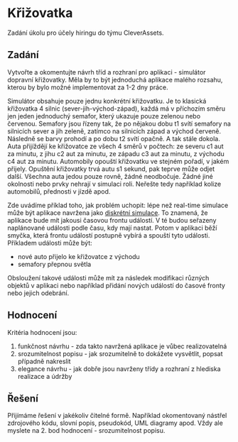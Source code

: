 # Křižovatka #
Zadání úkolu pro účely hiringu do týmu CleverAssets.

## Zadání ##
Vytvořte a okomentujte návrh tříd a rozhraní pro aplikaci - simulátor dopravní křižovatky. 
Měla by to být jednoduchá aplikace malého rozsahu, kterou by bylo možné implementovat za 1-2 dny práce.

Simulátor obsahuje pouze jednu konkrétní křižovatku. Je to klasická křižovatka 4 silnic (sever-jih-východ-západ), 
každá má v příchozím směru jen jeden jednoduchý semafor, který ukazuje pouze zelenou nebo červenou. Semafory jsou
řízeny tak, že po nějakou dobu t1 svítí semafory na silnicích sever a jih zeleně, zatímco na silnicích západ a východ
červeně. Následně se barvy prohodí a po dobu t2 svítí opačně. A tak stále dokola.
Auta přijíždějí ke křižovatce ze všech 4 směrů v počtech: ze severu c1 aut za minutu, z jihu c2 aut za minutu,
ze západu c3 aut za minutu, z východu c4 aut za minutu. Automobily opouští křižovatku ve stejném pořadí, v jakém přijely.
Opuštění křižovatky trvá autu s1 sekund, pak teprve může odjet další. Všechna auta jedou pouze rovně, žádné neodbočuje.
Žádné jiné okolnosti nebo prvky nehrají v simulaci roli. Neřešte tedy například kolize automobilů, přednosti v jízdě apod.

Zde uvádíme příklad toho, jak problém uchopit: lépe než real-time simulace může být aplikace navržena jako 
[diskrétní simulace](https://cs.wikipedia.org/wiki/Diskr%C3%A9tn%C3%AD_simulace). To znamená, že aplikace bude mít jakousi
časovou frontu událostí. V té budou seřazeny naplánované události podle času, kdy mají nastat. Potom v aplikaci běží smyčka,
která frontu událostí postupně vybírá a spouští tyto události.
Příkladem události může být:

- nové auto přijelo ke křižovatce z východu 
- semafory přepnou světla

Obsloužení takové události může mít za následek modifikaci různých objektů v aplikaci nebo například přidání nových událostí
do časové fronty nebo jejich odebrání.

## Hodnocení ##
Kritéria hodnocení jsou:

1. funkčnost návrhu - zda takto navržená aplikace je vůbec realizovatelná
2. srozumitelnost popisu - jak srozumitelně to dokážete vysvětlit, popsat případně nakreslit
3. elegance návrhu - jak dobře jsou navrženy třídy a rozhraní z hlediska realizace a údržby

## Řešení ##
Přijímáme řešení v jakékoliv čitelné formě. Například okomentovaný nástřel zdrojového kódu, slovní popis, pseudokód, UML diagramy apod.
Vždy ale myslete na 2. bod hodnocení - srozumitelnost popisu.